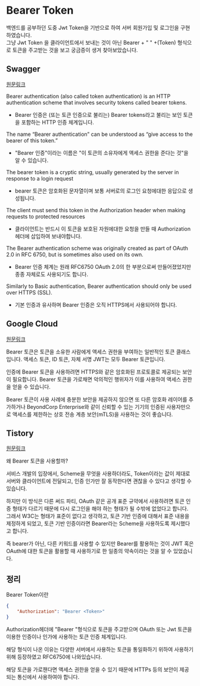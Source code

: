 # Bearer Token

백엔드를 공부하던 도중 Jwt Token을 기반으로 하여 서버 회원가입 및 로그인을 구현하였습니다.  
그냥 Jwt Token 을 클라이언트에서 보내는 것이 아닌 Bearer + " " +(Token) 형식으로 토큰을 주고받는 것을 보고 궁금증이 생겨 찾아보았습니다.  


## Swagger

[원문링크](https://swagger.io/docs/specification/authentication/bearer-authentication/)  

Bearer authentication (also called token authentication) is an HTTP authentication scheme that involves security tokens called bearer tokens.  
-  Bearer 인증은 (또는 토큰 인증으로 불리는) Bearer tokens라고 불리는 보인 토큰을 포함하는 HTTP 인증 체계입니다.

The name “Bearer authentication” can be understood as “give access to the bearer of this token.”  
- "Bearer 인증"이라는 이름은 "이 토큰의 소유자에게 액세스 권한을 준다는 것"을 알 수 있습니다.

The bearer token is a cryptic string, usually generated by the server in response to a login request  
- bearer 토큰은 암호화된 문자열이며 보통 서버로의 로그인 요청에대한 응답으로 생성됩니다.


The client must send this token in the Authorization header when making requests to protected resources
- 클라이언트는 반드시 이 토큰을 보호된 자원에대한 요청을 만들 때 Authorization 헤더에 삽입하여 보내야합니다.  

The Bearer authentication scheme was originally created as part of OAuth 2.0 in RFC 6750, but is sometimes also used on its own.   
- Bearer 인증 체계는 원래 RFC6750 OAuth 2.0의 한 부분으로써 만들어졌었지만 종종 자체로도 사용되기도 합니다.  

Similarly to Basic authentication, Bearer authentication should only be used over HTTPS (SSL).
- 기본 인증과 유사하며 Bearer 인증은 오직 HTTPS에서 사용되어야 합니다.  
 

## Google Cloud

[원문링크](https://cloud.google.com/docs/authentication/token-types?hl=ko)

Bearer 토큰은 토큰을 소유한 사람에게 액세스 권한을 부여하는 일반적인 토큰 클래스입니다. 액세스 토큰, ID 토큰, 자체 서명 JWT는 모두 Bearer 토큰입니다.

인증에 Bearer 토큰을 사용하려면 HTTPS와 같은 암호화된 프로토콜로 제공되는 보안이 필요합니다. Bearer 토큰을 가로채면 악의적인 행위자가 이를 사용하여 액세스 권한을 얻을 수 있습니다.

Bearer 토큰이 사용 사례에 충분한 보안을 제공하지 않으면 또 다른 암호화 레이어를 추가하거나 BeyondCorp Enterprise와 같이 신뢰할 수 있는 기기의 인증된 사용자만으로 액세스를 제한하는 상호 전송 계층 보안(mTLS)을 사용하는 것이 좋습니다.

## Tistory

[원문링크](https://overcome-the-limits.tistory.com/741)

왜 Bearer 토큰을 사용할까?  

서비스 개발의 입장에서, Scheme을 무엇을 사용하더라도, Token이라는 값이 제대로 서버와 클라이언트에 전달되고, 인증 인가만 잘 동작한다면 괜찮을 수 있다고 생각할 수 있습니다.  

하지만 이 방식은 다른 써드 파티, OAuth 같은 공개 표준 규약에서 사용하려면 토큰 인증 형태가 다르기 때문에 다시 로그인을 해야 하는 형태가 될 수밖에 없었다고 합니다. 그래서 W3C는 형태가 표준이 없다고 생각하고, 토큰 기반 인증에 대해서 표준 내용을 제정하게 되었고, 토큰 기반 인증이라면 Bearer라는 Scheme을 사용하도록 제시했다고 합니다.  

즉 bearer가 아닌, 다른 키워드를 사용할 수 있지만 Bearer를 활용하는 것이 JWT 혹은 OAuth에 대한 토큰을 활용할 때 사용하기로 한 일종의 약속이라는 것을 알 수 있었습니다. 


## 정리

Bearer Token이란  

```json
{
    "Authorization": "Bearer <Token>"
}
```

Authorization헤더에 "Bearer <Token>"형식으로 토큰을 주고받으며 OAuth 또는 Jwt 토큰을 이용한 인증이나 인가에 사용하는 토큰 인증 체계입니다.  

해당 형식이 나온 이유는 다양한 서버에서 사용하는 토큰을 통일화하기 위하여 사용하기 위해 등장하였고 RFC6750에 나와있습니다.  

해당 토큰을 가로챈다면 액세스 권한을 얻을 수 있기 때문에 HTTPs 등의 보안이 제공되는 통신에서 사용하여야 합니다.  





